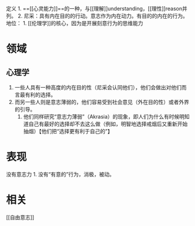 定义
	1. ==[[心灵能力]]==的一种，与[[理解]]understanding，[[理性]]reason并列。
	2. 尼采：具有内在目的的行动。意志作为内在动力。有目的的内在的行为。
地位：
	1. [[伦理学]]的核心，因为是开展刻意行为的思维能力

# 领域
## 心理学
1. 一些人具有一种高度的内在目的性（尼采会认同他们），他们会做出对他们而言最有利的选择。
2. 而另一些人则是意志薄弱的，他们容易受到社会意见（外在目的性）或者外界的引导。
	1. 他们同样研究“意志力薄弱”（Akrasia）的现象，即人们为什么有时候明知道自己有最好的选择却不去这么做（例如，明智地选择戒烟后又重新开始抽烟）【他们把“选择更有利于自己的”】

# 表现
没有意志力
	1. 没有“有意的”行为，消极，被动。

# 相关
[[自由意志]] 